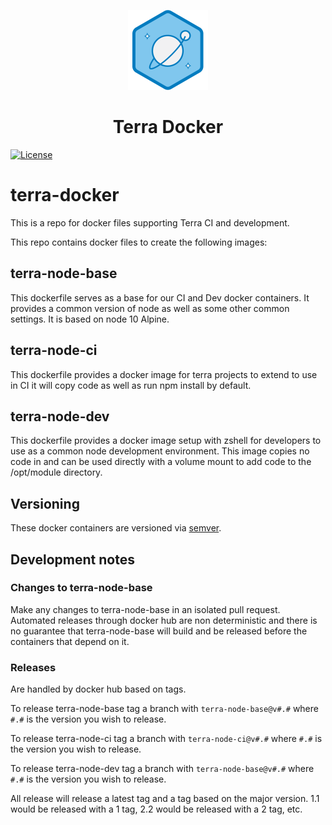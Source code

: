 <!-- Logo -->
<p align="center">
  <img height="128" width="128" src="https://github.com/cerner/terra-docker/raw/main/terra.png">
</p>

<!-- Name -->
<h1 align="center">
  Terra Docker
</h1>

[![License](https://badgen.net/github/license/cerner/terra-docker)](https://github.com/cerner/terra-docker/blob/main/LICENSE)

# terra-docker

This is a repo for docker files supporting Terra CI and development.

This repo contains docker files to create the following images:

## terra-node-base

This dockerfile serves as a base for our CI and Dev docker containers. It provides a common version of node as well as some other common settings. It is based on node 10 Alpine.

## terra-node-ci

This dockerfile provides a docker image for terra projects to extend to use in CI it will copy code as well as run npm install by default.

## terra-node-dev

This dockerfile provides a docker image setup with zshell for developers to use as a common node development environment. This image copies no code in and can be used directly with a volume mount to add code to the /opt/module directory.

## Versioning

These docker containers are versioned via [semver](https://medium.com/@mccode/using-semantic-versioning-for-docker-image-tags-dfde8be06699).

## Development notes

### Changes to terra-node-base

Make any changes to terra-node-base in an isolated pull request. Automated releases through docker hub are non deterministic and there is no guarantee that terra-node-base will build and be released before the containers that depend on it.

### Releases

Are handled by docker hub based on tags.

To release terra-node-base tag a branch with `terra-node-base@v#.#` where `#.#` is the version you wish to release.

To release terra-node-ci tag a branch with `terra-node-ci@v#.#` where `#.#` is the version you wish to release.

To release terra-node-dev tag a branch with `terra-node-base@v#.#` where `#.#` is the version you wish to release.

All release will release a latest tag and a tag based on the major version. 1.1 would be released with a 1 tag, 2.2 would be released with a 2 tag, etc.

